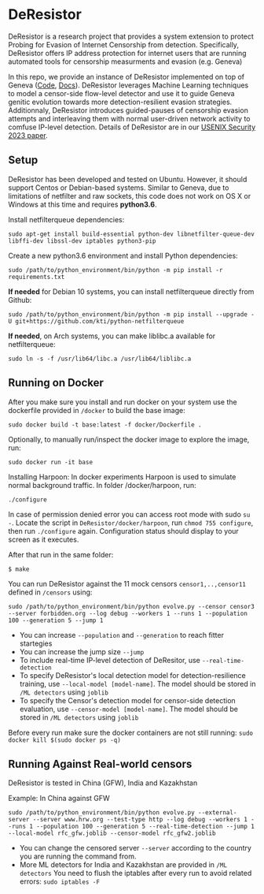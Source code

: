 # DeResistor
DeResistor is a research project that provides a system extension to protect Probing for Evasion of Internet Censorship from detection. Specifically, DeResistor offers IP address protection for internet users that are running automated tools for censorship measurments and evasion (e.g. Geneva)

In this repo, we provide an instance of DeResistor implemented on top of Geneva ([Code](https://github.com/Kkevsterrr/geneva), [Docs](https://geneva.readthedocs.io/en/latest/)). DeResistor leverages Machine Learning techniques to model a censor-side flow-level detector and use it to guide Geneva genitic evolution towards more detection-resilient evasion strategies. Additionnaly, DeResistor introduces guided-pauses of censorship evasion attempts and interleaving them with normal user-driven network activity to comfuse IP-level detection. Details of DeResistor are in our [USENIX Security 2023 paper](https://www.usenix.org/system/files/usenixsecurity23-amich.pdf).

## Setup

DeResistor has been developed and tested on Ubuntu. However, it should support Centos or Debian-based systems. Similar to Geneva, due to limitations of netfilter and raw sockets, this code does not work on OS X or Windows at this time and requires **python3.6**. 

Install netfilterqueue dependencies:
```
sudo apt-get install build-essential python-dev libnetfilter-queue-dev libffi-dev libssl-dev iptables python3-pip
```

Create a new python3.6 environment and install Python dependencies:
```
sudo /path/to/python_environment/bin/python -m pip install -r requirements.txt
```

**If needed** for Debian 10 systems, you can install netfilterqueue directly from Github:
```
sudo /path/to/python_environment/bin/python -m pip install --upgrade -U git+https://github.com/kti/python-netfilterqueue
```

**If needed**, on Arch systems, you can make liblibc.a available for netfilterqueue:
```
sudo ln -s -f /usr/lib64/libc.a /usr/lib64/liblibc.a 
```

## Running on Docker

After you make sure you install and run docker on your system use the dockerfile provided in `/docker` to build the base image:

```
sudo docker build -t base:latest -f docker/Dockerfile .
```

Optionally, to manually run/inspect the docker image to explore the image, run:
```
sudo docker run -it base
```

Installing Harpoon: In docker experiments Harpoon is used to simulate normal background traffic. In folder
/docker/harpoon, run:
```
./configure
```
In case of permission denied error you can access root mode with sudo `su -`. Locate the script in `DeResistor/docker/harpoon`, run `chmod 755 configure`, then run `./configure` again. Configuration status should display to your screen as it executes.

After that run in the same folder:
```
$ make
```

You can run DeResistor against the 11  mock censors `censor1,..,censor11` defined in `/censors` using:
```
sudo /path/to/python_environment/bin/python evolve.py --censor censor3 --server forbidden.org --log debug --workers 1 --runs 1 --population 100 --generation 5 --jump 1
```
* You can increase `--population` and `--generation` to reach fitter startegies
* You can increase the jump size `--jump`
* To include real-time IP-level detection of DeResitor, use `--real-time-detection`
* To specify DeResistor's local detection model for detection-resilience training, use `--local-model [model-name]`. The model should be stored in `/ML detectors` using `joblib`
* To specify the Censor's detection model for censor-side detection evaluation, use `--censor-model [model-name]`. The model should be stored in `/ML detectors` using `joblib`

Before every run make sure the docker containers are not still running: `sudo docker kill $(sudo docker ps -q)`

## Running Against Real-world censors
DeResistor is tested in China (GFW), India and Kazakhstan

Example: In China against GFW
```
sudo /path/to/python_environment/bin/python evolve.py --external-server --server www.hrw.org --test-type http --log debug --workers 1 --runs 1 --population 100 --generation 5 --real-time-detection --jump 1 --local-model rfc_gfw.joblib --censor-model rfc_gfw2.joblib
```
- You can change the censored server `--server` according to the country you are running the command from.
- More ML detectors for India and Kazakhstan are provided in `/ML detectors`
You need to flush the iptables after every run to avoid related errors: `sudo iptables -F`
